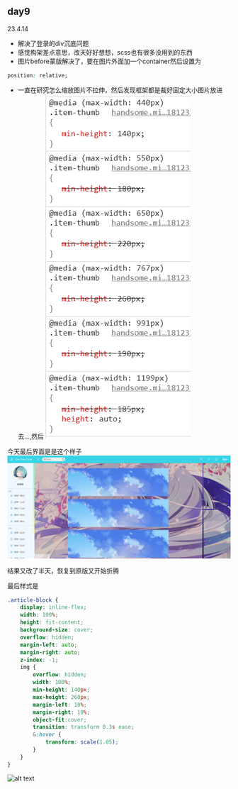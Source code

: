 ## day9
23.4.14
* 解决了登录的div沉底问题
* 感觉构架差点意思，改天好好想想，scss也有很多没用到的东西
* 图片before蒙版解决了，要在图片外面加一个container然后设置为
```css
position: relative;
```
* 一直在研究怎么缩放图片不拉伸，然后发现框架都是裁好固定大小图片放进去...,然后
![alt text](img/1713119323300.png)

今天最后界面是是这个样子
![alt text](img/1713119496148.png)

结果又改了半天，恢复到原版又开始折腾

最后样式是
```css
.article-block {
    display: inline-flex;
    width: 100%;
    height: fit-content;
    background-size: cover;
    overflow: hidden;
    margin-left: auto;
    margin-right: auto;
    z-index: -1;
    img {
        overflow: hidden;
        width: 100%;
        min-height: 140px;
        max-height: 260px;
        margin-left: 10%;
        margin-right: 10%;
        object-fit:cover;
        transition: transform 0.3s ease;
        &:hover {
            transform: scale(1.05); 
        }
    }
}
```
![alt text](img/1713121385812.png)